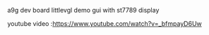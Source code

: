 a9g dev board littlevgl demo gui with st7789 display


youtube video :https://www.youtube.com/watch?v=_bfmpayD6Uw
